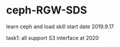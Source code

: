 # ceph-RGW-SDS
learn ceph and load skill
start date 2019.9.17

task1: all support S3 interface at 2020

